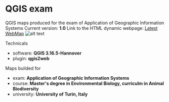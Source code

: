 # QGIS exam
QGIS maps produced for the exam of Application of Geographic Information Systems
Current version: **1.0**
Link to the HTML dynamic webpage: [Latest WebMap](https://biotheo.github.io/QGISexam/ "WebMap") ![alt text][logo]


Technicals
- software: **QGIS 3.16.5-Hannover** 
- plugin: **qgis2web**

Maps builded for
- exam: **Application of Geographic Information Systems**
- course: **Master's degree in Environmental Biology, curriculm in Animal Biodiversity**
- university: **University of Turin, Italy**

[logo]:https://icons.iconarchive.com/icons/simpleicons-team/simple/256/github-pages-icon.png "GitHub Pages"

